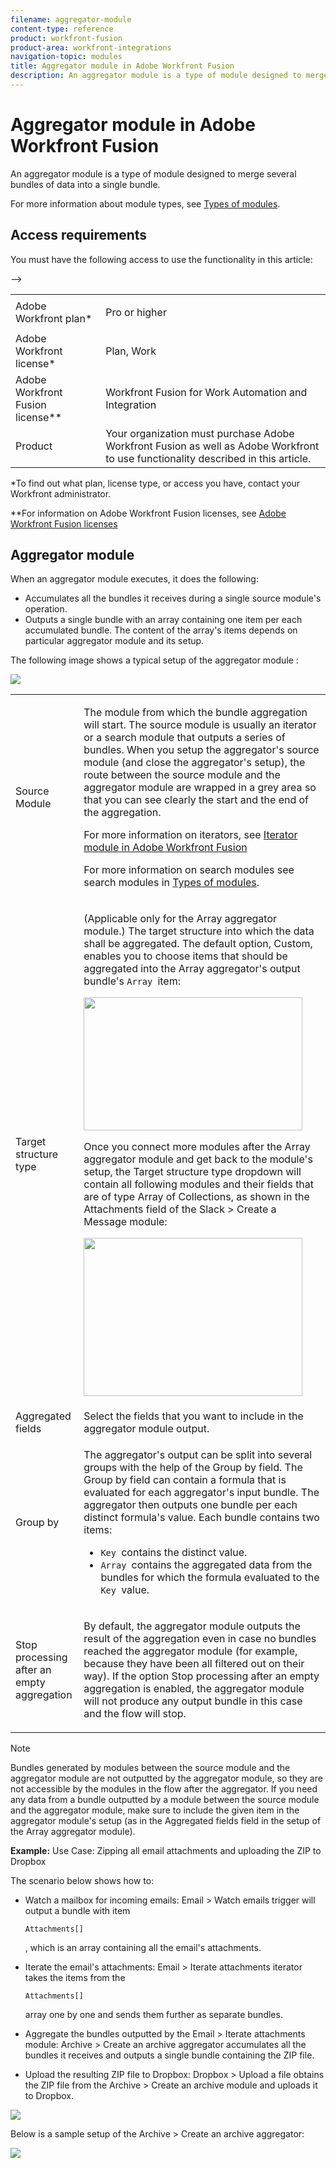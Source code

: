 ```yaml
---
filename: aggregator-module
content-type: reference
product: workfront-fusion
product-area: workfront-integrations
navigation-topic: modules
title: Aggregator module in Adobe Workfront Fusion
description: An aggregator module is a type of module designed to merge several bundles of data into a single bundle.
---
```


# Aggregator module in Adobe Workfront Fusion

An aggregator module is a type of module designed to merge several bundles of data into a single bundle.

For more information about module types, see [Types of modules](../../workfront-fusion/modules/module-types.md).

## Access requirements

You must have the following access to use the functionality in this article:

<table cellspacing="0"> 
 <col> 
 <col> 
 <tbody> 
  <tr> 
   <td role="rowheader">Adobe Workfront plan*</td> 
   <td> <p>Pro or higher</p> </td> 
  </tr> 
  <tr data-mc-conditions=""> 
   <td role="rowheader">Adobe Workfront license*</td> 
   <td> <p>Plan, Work</p> </td> 
  </tr> 
  <tr> 
   <td role="rowheader">Adobe Workfront Fusion license**</td> 
   <td> <p>Workfront Fusion for Work Automation and Integration </p>  </td> 
  </tr> 
  <tr> 
   <td role="rowheader">Product</td> 
   <td>Your organization must purchase Adobe Workfront Fusion as well as Adobe Workfront to use functionality described in this article.</td> 
  </tr> <!--
   <tr data-mc-conditions="QuicksilverOrClassic.Draft mode"> 
    <td role="rowheader">Access level configurations*</td> 
    <td> <!--
      <p data-mc-conditions="QuicksilverOrClassic.Draft mode">You must be a Workfront Fusion administrator for your organization.</p>
     --> <!--
      <p data-mc-conditions="QuicksilverOrClassic.Draft mode">You must be a Workfront Fusion administrator for your team.</p>
     --> </td> 
   </tr>
  --> 
 </tbody> 
</table>

&#42;To find out what plan, license type, or access you have, contact your Workfront administrator.

&#42;&#42;For information on Adobe Workfront Fusion licenses, see [Adobe Workfront Fusion licenses](../../workfront-fusion/get-started/license-automation-vs-integration.md)

## Aggregator module

When an aggregator module executes, it does the following:

* Accumulates all the bundles it receives during a single source module's operation.
* Outputs a single bundle with an array containing one item per each accumulated bundle. The content of the array's items depends on particular aggregator module and its setup.

The following image shows a typical setup of the aggregator module :

![](assets/array-aggregator-350x190.png)

<table cellspacing="15"> 
 <col> 
 <col> 
 <tbody> 
  <tr> 
   <td> <p>Source Module</p> </td> 
   <td> <p>The module from which the bundle aggregation will start. The source module is usually an iterator or a search module that outputs a series of bundles. When you setup the aggregator's source module (and close the aggregator's setup), the route between the source module and the aggregator module are wrapped in a grey area so that you can see clearly the start and the end of the aggregation. <!--
      <span style="color: #ff1493;" data-mc-conditions="QuicksilverOrClassic.Draft mode">SHOW&nbsp;THIS</span>
     --></p> <p>For more information on iterators, see <a href="../../workfront-fusion/modules/iterator-module.md" class="MCXref xref">Iterator module in Adobe Workfront Fusion</a></p> <p>For more information on search modules see search modules in <a href="../../workfront-fusion/modules/module-types.md" class="MCXref xref">Types of modules</a>.</p> </td> 
  </tr> 
  <tr> 
   <td> <p>Target structure type</p> </td> 
   <td> <p>(Applicable only for the Array aggregator module.) The target structure into which the data shall be aggregated. The default option, Custom, enables you to choose items that should be aggregated into the Array aggregator's output bundle's <code>Array </code>item:</p> <p> <img src="assets/output-bundle's-array-item-350x213.png" style="width: 350;height: 213;"> </p> <p>Once you connect more modules after the Array aggregator module and get back to the module's setup, the Target structure type dropdown will contain all following modules and their fields that are of type Array of Collections, as shown in the Attachments field of the Slack &gt; Create a Message module:</p> <p> <img src="assets/array-aggregator-slack-350x253.png" style="width: 350;height: 253;"> </p> <!--
     <p data-mc-conditions="QuicksilverOrClassic.Draft mode">The video below explains how the modules connected after an Array aggregator affects the content of Target structure type dropdown:</p>
    --> </td> 
  </tr> 
  <tr> 
   <td>Aggregated fields</td> 
   <td>Select the fields that you want to include in the aggregator module output.</td> 
  </tr> 
  <tr> 
   <td> <p>Group by</p> </td> 
   <td> <p>The aggregator's output can be split into several groups with the help of the Group by field. The Group by field can contain a formula that is evaluated for each aggregator's input bundle. The aggregator then outputs one bundle per each distinct formula's value. Each bundle contains two items:</p> 
    <ul> 
     <li><code>Key </code>contains the distinct value.</li> 
     <li><code>Array </code>contains the aggregated data from the bundles for which the formula evaluated to the <code>Key </code>value.</li> 
    </ul> </td> 
  </tr> 
  <tr> 
   <td> <p>Stop processing after an empty aggregation</p> </td> 
   <td> <p>By default, the aggregator module outputs the result of the aggregation even in case no bundles reached the aggregator module (for example, because they have been all filtered out on their way). If the option Stop processing after an empty aggregation is enabled, the aggregator module will not produce any output bundle in this case and the flow will stop.</p> </td> 
  </tr> 
 </tbody> 
</table>

>[!NOTE]
>
>Bundles generated by modules between the source module and the aggregator module are not outputted by the aggregator module, so they are not accessible by the modules in the flow after the aggregator. If you need any data from a bundle outputted by a module between the source module and the aggregator module, make sure to include the given item in the aggregator module's setup (as in the Aggregated fields field in the setup of the Array aggregator module).

<!--
<h2 data-mc-conditions="QuicksilverOrClassic.Draft mode">Learn when to use an Array Aggregator in your scenarios</h2>
-->

<!--
<p data-mc-conditions="QuicksilverOrClassic.Draft mode">The video below is module 2 of the 3 part lesson titled Iterator and Array Aggregator. It is a continuation of module 1 (video link) and using a sample scenario, explains when to use an Array aggregator and what to do with the output.</p>
-->

**Example:** Use Case: Zipping all email attachments and uploading the ZIP to Dropbox

The scenario below shows how to:

* Watch a mailbox for incoming emails: Email > Watch emails trigger will output a bundle with item 

  ```
  Attachments[]
  ```

  , which is an array containing all the email's attachments.
* Iterate the email's attachments: Email > Iterate attachments iterator takes the items from the 

  ```
  Attachments[]
  ```

  array one by one and sends them further as separate bundles.
* Aggregate the bundles outputted by the Email > Iterate attachments module: Archive > Create an archive aggregator accumulates all the bundles it receives and outputs a single bundle containing the ZIP file.
* Upload the resulting ZIP file to Dropbox: Dropbox > Upload a file obtains the ZIP file from the Archive > Create an archive module and uploads it to Dropbox.

![](assets/dropbox-archive-350x87.png)

Below is a sample setup of the Archive > Create an archive aggregator:

![](assets/archive-create-an-archive-350x484.png)

